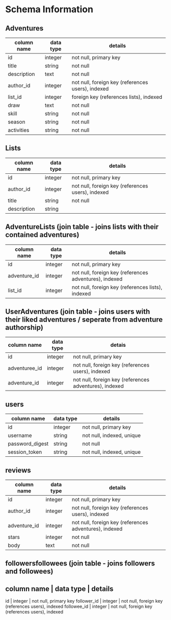 # Schema Information

## Adventures
column name | data type | details
------------|-----------|-----------------------
id          | integer   | not null, primary key
title       | string    | not null
description | text      | not null
author_id   | integer   | not null, foreign key (references users), indexed
list_id     | integer   | foreign key (references lists), indexed
draw        | text      | not null
skill       | string    | not null
season      | string    | not null
activities  | string    | not null

## Lists
column name | data type | details
------------|-----------|-----------------------
id          | integer   | not null, primary key
author_id   | integer   | not null, foreign key (references users), indexed
title       | string    | not null
description | string    | 

## AdventureLists (join table - joins lists with their contained adventures)

column name | data type | details
------------|-----------|----------------
id          | integer   | not null, primary key
adventure_id| integer   | not null, foreign key (references adventures), indexed
list_id     | integer   | not null, foreign key (references lists), indexed

## UserAdventures (join table - joins users with their liked adventures / seperate from adventure authorship)
column name  | data type | detais
-------------|-----------|----------------------
id           | integer   | not null, primary key
adventuree_id| integer   | not null, foreign key (references users), indexed
adventure_id | integer   | not null, foreign key (references adventures), indexed

## users
column name     | data type | details
----------------|-----------|-----------------------
id              | integer   | not null, primary key
username        | string    | not null, indexed, unique
password_digest | string    | not null
session_token   | string    | not null, indexed, unique

## reviews
column name | data type | details
------------|-----------|-------------
id          | integer   | not null, primary key
author_id   | integer   | not null, foreign key (references users), indexed
adventure_id| integer   | not null, foreign key (references adventures), indexed
stars       | integer   | not null
body        | text      | not null

## followersfollowees (join table - joins followers and followees)
column name | data type | details
----------------------------------------
id          | integer   | not null, primary key
follower_id | integer   | not null, foreign key (references users), indexed
followee_id | integer   | not null, foreign key (references users), indexed 

